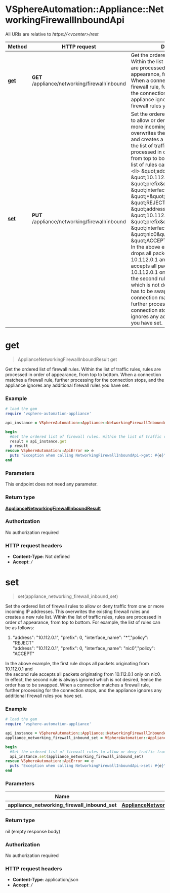 # VSphereAutomation::Appliance::NetworkingFirewallInboundApi

All URIs are relative to *https://&lt;vcenter&gt;/rest*

Method | HTTP request | Description
------------- | ------------- | -------------
[**get**](NetworkingFirewallInboundApi.md#get) | **GET** /appliance/networking/firewall/inbound | Get the ordered list of firewall rules. Within the list of traffic rules, rules are processed in order of appearance, from top to bottom. When a connection matches a firewall rule, further processing for the connection stops, and the appliance ignores any additional firewall rules you have set.
[**set**](NetworkingFirewallInboundApi.md#set) | **PUT** /appliance/networking/firewall/inbound | Set the ordered list of firewall rules to allow or deny traffic from one or more incoming IP addresses. This overwrites the existing firewall rules and creates a new rule list. Within the list of traffic rules, rules are processed in order of appearance, from top to bottom. For example, the list of rules can be as follows: &lt;ol&gt; &lt;li&gt; \&quot;address\&quot;: \&quot;10.112.0.1\&quot;, \&quot;prefix\&quot;: 0, \&quot;interface_name\&quot;: \&quot;*\&quot;,\&quot;policy\&quot;: \&quot;REJECT\&quot;&lt;br&gt; \&quot;address\&quot;: \&quot;10.112.0.1\&quot;, \&quot;prefix\&quot;: 0, \&quot;interface_name\&quot;: \&quot;nic0\&quot;,\&quot;policy\&quot;: \&quot;ACCEPT\&quot;&lt;br&gt; &lt;/li&gt; &lt;/ol&gt; In the above example, the first rule drops all packets originating from 10.112.0.1 and&lt;br&gt; the second rule accepts all packets originating from 10.112.0.1 only on nic0. In effect, the second rule is always ignored which is not desired, hence the order has to be swapped. When a connection matches a firewall rule, further processing for the connection stops, and the appliance ignores any additional firewall rules you have set.


# **get**
> ApplianceNetworkingFirewallInboundResult get

Get the ordered list of firewall rules. Within the list of traffic rules, rules are processed in order of appearance, from top to bottom. When a connection matches a firewall rule, further processing for the connection stops, and the appliance ignores any additional firewall rules you have set.

### Example
```ruby
# load the gem
require 'vsphere-automation-appliance'

api_instance = VSphereAutomation::Appliance::NetworkingFirewallInboundApi.new

begin
  #Get the ordered list of firewall rules. Within the list of traffic rules, rules are processed in order of appearance, from top to bottom. When a connection matches a firewall rule, further processing for the connection stops, and the appliance ignores any additional firewall rules you have set.
  result = api_instance.get
  p result
rescue VSphereAutomation::ApiError => e
  puts "Exception when calling NetworkingFirewallInboundApi->get: #{e}"
end
```

### Parameters
This endpoint does not need any parameter.

### Return type

[**ApplianceNetworkingFirewallInboundResult**](ApplianceNetworkingFirewallInboundResult.md)

### Authorization

No authorization required

### HTTP request headers

 - **Content-Type**: Not defined
 - **Accept**: */*



# **set**
> set(appliance_networking_firewall_inbound_set)

Set the ordered list of firewall rules to allow or deny traffic from one or more incoming IP addresses. This overwrites the existing firewall rules and creates a new rule list. Within the list of traffic rules, rules are processed in order of appearance, from top to bottom. For example, the list of rules can be as follows: <ol> <li> \"address\": \"10.112.0.1\", \"prefix\": 0, \"interface_name\": \"*\",\"policy\": \"REJECT\"<br> \"address\": \"10.112.0.1\", \"prefix\": 0, \"interface_name\": \"nic0\",\"policy\": \"ACCEPT\"<br> </li> </ol> In the above example, the first rule drops all packets originating from 10.112.0.1 and<br> the second rule accepts all packets originating from 10.112.0.1 only on nic0. In effect, the second rule is always ignored which is not desired, hence the order has to be swapped. When a connection matches a firewall rule, further processing for the connection stops, and the appliance ignores any additional firewall rules you have set.

### Example
```ruby
# load the gem
require 'vsphere-automation-appliance'

api_instance = VSphereAutomation::Appliance::NetworkingFirewallInboundApi.new
appliance_networking_firewall_inbound_set = VSphereAutomation::ApplianceNetworkingFirewallInboundSet.new # ApplianceNetworkingFirewallInboundSet | 

begin
  #Set the ordered list of firewall rules to allow or deny traffic from one or more incoming IP addresses. This overwrites the existing firewall rules and creates a new rule list. Within the list of traffic rules, rules are processed in order of appearance, from top to bottom. For example, the list of rules can be as follows: <ol> <li> \"address\": \"10.112.0.1\", \"prefix\": 0, \"interface_name\": \"*\",\"policy\": \"REJECT\"<br> \"address\": \"10.112.0.1\", \"prefix\": 0, \"interface_name\": \"nic0\",\"policy\": \"ACCEPT\"<br> </li> </ol> In the above example, the first rule drops all packets originating from 10.112.0.1 and<br> the second rule accepts all packets originating from 10.112.0.1 only on nic0. In effect, the second rule is always ignored which is not desired, hence the order has to be swapped. When a connection matches a firewall rule, further processing for the connection stops, and the appliance ignores any additional firewall rules you have set.
  api_instance.set(appliance_networking_firewall_inbound_set)
rescue VSphereAutomation::ApiError => e
  puts "Exception when calling NetworkingFirewallInboundApi->set: #{e}"
end
```

### Parameters

Name | Type | Description  | Notes
------------- | ------------- | ------------- | -------------
 **appliance_networking_firewall_inbound_set** | [**ApplianceNetworkingFirewallInboundSet**](ApplianceNetworkingFirewallInboundSet.md)|  | 

### Return type

nil (empty response body)

### Authorization

No authorization required

### HTTP request headers

 - **Content-Type**: application/json
 - **Accept**: */*



